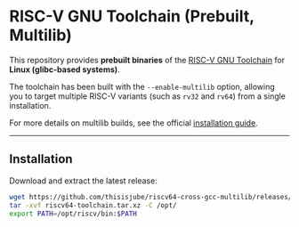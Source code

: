 # RISC-V GNU Toolchain (Prebuilt, Multilib)

This repository provides **prebuilt binaries** of the [RISC-V GNU Toolchain](https://github.com/riscv-collab/riscv-gnu-toolchain) for **Linux (glibc-based systems)**.

The toolchain has been built with the `--enable-multilib` option, allowing you to target multiple RISC-V variants (such as `rv32` and `rv64`) from a single installation.

For more details on multilib builds, see the official [installation guide](https://github.com/riscv-collab/riscv-gnu-toolchain?tab=readme-ov-file#installation-newliblinux-multilib).

---

## Installation

Download and extract the latest release:

```bash
wget https://github.com/thisisjube/riscv64-cross-gcc-multilib/releases/download/riscv-gnu-toolchain-multilib-4f2083a/riscv-toolchain-multilib.tar.gz
tar -xvf riscv64-toolchain.tar.xz -C /opt/
export PATH=/opt/riscv/bin:$PATH
